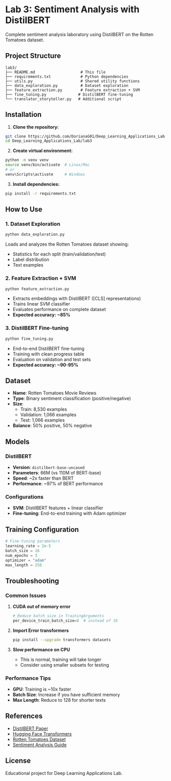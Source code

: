 # Lab 3: Sentiment Analysis with DistilBERT

Complete sentiment analysis laboratory using DistilBERT on the Rotten Tomatoes dataset.

##  Project Structure

```
lab3/
├── README.md                    # This file
├── requirements.txt             # Python dependencies
├── utils.py                     # Shared utility functions
├── data_exploration.py          # Dataset exploration
├── feature_extraction.py        # Feature extraction + SVM
├── fine_tuning.py              # DistilBERT fine-tuning
└── translator_storyteller.py   # Additional script
```

##  Installation

1. **Clone the repository:**
```bash
git clone https://github.com/DorianaG01/Deep_Learning_Applications_Lab.git
cd Deep_Learning_Applications_Lab/lab3
```

2. **Create virtual environment:**
```bash
python -m venv venv
source venv/bin/activate  # Linux/Mac
# or
venv\Scripts\activate     # Windows
```

3. **Install dependencies:**
```bash
pip install -r requirements.txt
```

##  How to Use

### 1. Dataset Exploration
```bash
python data_exploration.py
```
Loads and analyzes the Rotten Tomatoes dataset showing:
- Statistics for each split (train/validation/test)
- Label distribution
- Text examples

### 2. Feature Extraction + SVM
```bash
python feature_extraction.py
```
- Extracts embeddings with DistilBERT ([CLS] representations)
- Trains linear SVM classifier
- Evaluates performance on complete dataset
- **Expected accuracy: ~85%**

### 3. DistilBERT Fine-tuning
```bash
python fine_tuning.py
```
- End-to-end DistilBERT fine-tuning
- Training with clean progress table
- Evaluation on validation and test sets
- **Expected accuracy: ~90-95%**

## Dataset

- **Name**: Rotten Tomatoes Movie Reviews
- **Type**: Binary sentiment classification (positive/negative)
- **Size**:
  - Train: 8,530 examples
  - Validation: 1,066 examples  
  - Test: 1,066 examples
- **Balance**: 50% positive, 50% negative

## Models

### DistilBERT
- **Version**: `distilbert-base-uncased`
- **Parameters**: 66M (vs 110M of BERT-base)
- **Speed**: ~2x faster than BERT
- **Performance**: ~97% of BERT performance

### Configurations
- **SVM**: DistilBERT features + linear classifier
- **Fine-tuning**: End-to-end training with Adam optimizer

## Training Configuration

```python
# Fine-tuning parameters
learning_rate = 2e-5
batch_size = 16
num_epochs = 3
optimizer = "adam"
max_length = 256
```

## Troubleshooting

### Common Issues

1. **CUDA out of memory error**
   ```python
   # Reduce batch size in TrainingArguments
   per_device_train_batch_size=8  # instead of 16
   ```

2. **Import Error transformers**
   ```bash
   pip install --upgrade transformers datasets
   ```

3. **Slow performance on CPU**
   - This is normal, training will take longer
   - Consider using smaller subsets for testing

### Performance Tips

- **GPU**: Training is ~10x faster
- **Batch Size**: Increase if you have sufficient memory
- **Max Length**: Reduce to 128 for shorter texts

## References

- [DistilBERT Paper](https://arxiv.org/abs/1910.01108)
- [Hugging Face Transformers](https://huggingface.co/transformers/)
- [Rotten Tomatoes Dataset](https://huggingface.co/datasets/rotten_tomatoes)
- [Sentiment Analysis Guide](https://huggingface.co/docs/transformers/tasks/sequence_classification)

##  License

Educational project for Deep Learning Applications Lab.
